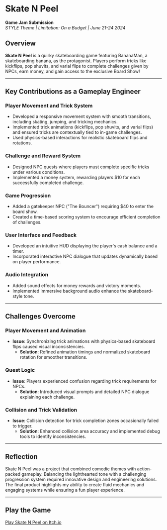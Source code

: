 # Skate N Peel  
**Game Jam Submission**  
*STYLE Theme | Limitation: On a Budget | June 21-24 2024*  

## Overview  
**Skate N Peel** is a quirky skateboarding game featuring BananaMan, a skateboarding banana, as the protagonist. Players perform tricks like kickflips, pop shuvits, and varial flips to complete challenges given by NPCs, earn money, and gain access to the exclusive Board Show!  

---

## Key Contributions as a Gameplay Engineer  

### **Player Movement and Trick System**  
- Developed a responsive movement system with smooth transitions, including skating, jumping, and tricking mechanics.  
- Implemented trick animations (kickflips, pop shuvits, and varial flips) and ensured tricks are contextually tied to in-game challenges.  
- Used physics-based interactions for realistic skateboard flips and rotations.  

### **Challenge and Reward System**  
- Designed NPC quests where players must complete specific tricks under various conditions.  
- Implemented a money system, rewarding players $10 for each successfully completed challenge.  

### **Game Progression**  
- Added a gatekeeper NPC ("The Bouncer") requiring $40 to enter the board show.  
- Created a time-based scoring system to encourage efficient completion of challenges.  

### **User Interface and Feedback**  
- Developed an intuitive HUD displaying the player's cash balance and a timer.  
- Incorporated interactive NPC dialogue that updates dynamically based on player performance.  

### **Audio Integration**  
- Added sound effects for money rewards and victory moments.  
- Implemented immersive background audio enhance the skateboard-style tone.  

---

## Challenges Overcome  

### **Player Movement and Animation**  
- **Issue**: Synchronizing trick animations with physics-based skateboard flips caused visual inconsistencies.  
  - **Solution**: Refined animation timings and normalized skateboard rotation for smoother transitions.  

### **Quest Logic**  
- **Issue**: Players experienced confusion regarding trick requirements for NPCs.  
  - **Solution**: Introduced visual prompts and detailed NPC dialogue explaining each challenge.  

### **Collision and Trick Validation**  
- **Issue**: Collision detection for trick completion zones occasionally failed to trigger.  
  - **Solution**: Enhanced collision area accuracy and implemented debug tools to identify inconsistencies.  

---

## Reflection  
Skate N Peel was a project that combined comedic themes with action-packed gameplay. Balancing the lighthearted tone with a challenging progression system required innovative design and engineering solutions. The final product highlights my ability to create fluid mechanics and engaging systems while ensuring a fun player experience.  

---

## Play the Game  
[Play Skate N Peel on Itch.io](#https://aftertheraingames.itch.io/skate-n-peel)
